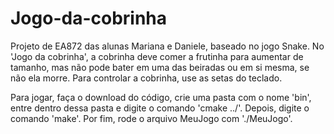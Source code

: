 # Jogo-da-cobrinha
Projeto de EA872 das alunas Mariana e Daniele, baseado no jogo Snake. No 'Jogo da cobrinha', a cobrinha deve comer a frutinha para aumentar de tamanho, mas não pode bater em uma das beiradas ou em si mesma, se não ela morre. Para controlar a cobrinha, use as setas do teclado.

Para jogar, faça o download do código, crie uma pasta com o nome 'bin', entre dentro dessa pasta e digite o comando 'cmake ../'. Depois, digite o comando 'make'. Por fim, rode o arquivo MeuJogo com './MeuJogo'. 
